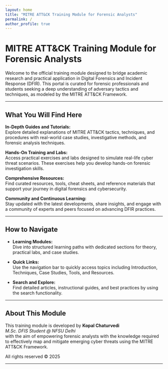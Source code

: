 ```yaml
---
layout: home
title: "MITRE ATT&CK Training Module for Forensic Analysts"
permalink: /
author_profile: true
---
```


# MITRE ATT&CK Training Module for Forensic Analysts

Welcome to the official training module designed to bridge academic research and practical application in Digital Forensics and Incident Response (DFIR). This portal is curated for forensic professionals and students seeking a deep understanding of adversary tactics and techniques, as modeled by the MITRE ATT&CK Framework.

---

## What You Will Find Here

**In-Depth Guides and Tutorials:**  
Explore detailed explanations of MITRE ATT&CK tactics, techniques, and procedures with real-world case studies, investigative methods, and forensic analysis techniques.

**Hands-On Training and Labs:**  
Access practical exercises and labs designed to simulate real-life cyber threat scenarios. These exercises help you develop hands-on forensic investigation skills.

**Comprehensive Resources:**  
Find curated resources, tools, cheat sheets, and reference materials that support your journey in digital forensics and cybersecurity.

**Community and Continuous Learning:**  
Stay updated with the latest developments, share insights, and engage with a community of experts and peers focused on advancing DFIR practices.

---

## How to Navigate

- **Learning Modules:**  
  Dive into structured learning paths with dedicated sections for theory, practical labs, and case studies.

- **Quick Links:**  
  Use the navigation bar to quickly access topics including Introduction, Techniques, Case Studies, Tools, and Resources.

- **Search and Explore:**  
  Find detailed articles, instructional guides, and best practices by using the search functionality.

---

## About This Module

This training module is developed by **Kopal Chaturvedi**  
*M.Sc. DFIS Student @ NFSU Delhi*  
with the aim of empowering forensic analysts with the knowledge required to effectively map and mitigate emerging cyber threats using the MITRE ATT&CK Framework.

All rights reserved © 2025

---
